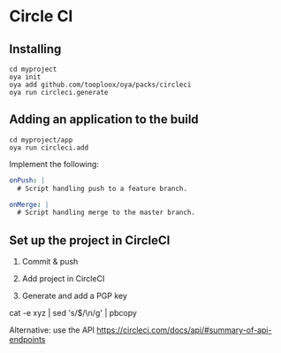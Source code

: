 # Circle CI

## Installing

    cd myproject
    oya init
    oya add github.com/tooploox/oya/packs/circleci
    oya run circleci.generate

## Adding an application to the build

    cd myproject/app
    oya run circleci.add

Implement the following:

```yaml
onPush: |
  # Script handling push to a feature branch.

onMerge: |
  # Script handling merge to the master branch.
```

## Set up the project in CircleCI

1. Commit & push

2. Add project in CircleCI

3. Generate and add a PGP key

cat -e xyz | sed 's/\$/\\n/g' | pbcopy

Alternative: use the API https://circleci.com/docs/api/#summary-of-api-endpoints
